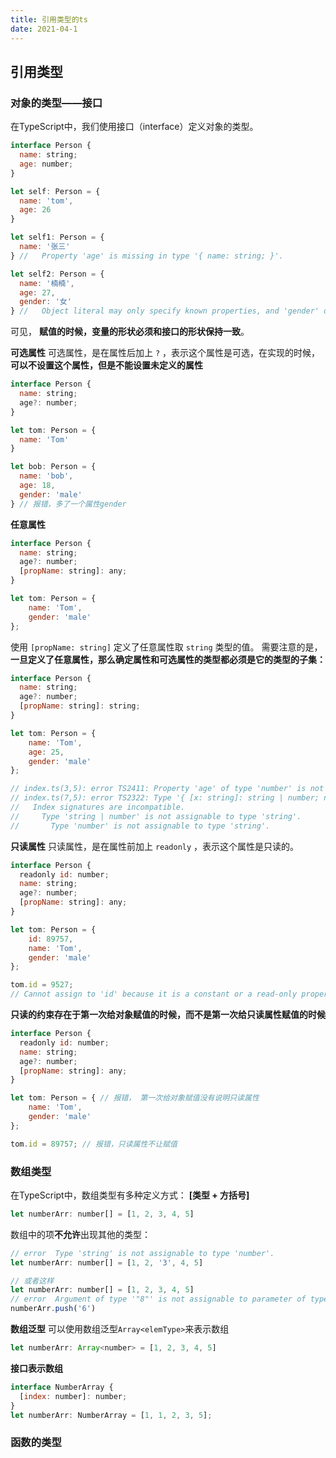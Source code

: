 ```yaml
---
title: 引用类型的ts
date: 2021-04-1
---
```


## 引用类型
  ### 对象的类型——接口
  在TypeScript中，我们使用接口（interface）定义对象的类型。
  ```js
  interface Person {
    name: string;
    age: number;
  }

  let self: Person = {
    name: 'tom',
    age: 26
  }

  let self1: Person = {
    name: '张三'
  } //   Property 'age' is missing in type '{ name: string; }'.

  let self2: Person = {
    name: '楠楠',
    age: 27,
    gender: '女'
  } //   Object literal may only specify known properties, and 'gender' does not exist in type 'Person'.
  ```
  可见， **赋值的时候，变量的形状必须和接口的形状保持一致**。

  **可选属性**
  可选属性，是在属性后加上 `?` ，表示这个属性是可选，在实现的时候，**可以不设置这个属性，但是不能设置未定义的属性**
  ```js
  interface Person {
    name: string;
    age?: number;
  }

  let tom: Person = {
    name: 'Tom'
  }

  let bob: Person = {
    name: 'bob',
    age: 18,
    gender: 'male'
  } // 报错，多了一个属性gender
  ```

  **任意属性**
  ```js
  interface Person {
    name: string;
    age?: number;
    [propName: string]: any;
  }

  let tom: Person = {
      name: 'Tom',
      gender: 'male'
  };
  ```
  使用 `[propName: string]` 定义了任意属性取 `string` 类型的值。
  需要注意的是，**一旦定义了任意属性，那么确定属性和可选属性的类型都必须是它的类型的子集：**
  ```js
  interface Person {
    name: string;
    age?: number;
    [propName: string]: string;
  }

  let tom: Person = {
      name: 'Tom',
      age: 25,
      gender: 'male'
  };

  // index.ts(3,5): error TS2411: Property 'age' of type 'number' is not assignable to string index type 'string'.
  // index.ts(7,5): error TS2322: Type '{ [x: string]: string | number; name: string; age: number; gender: string; }' is not assignable to type 'Person'.
  //   Index signatures are incompatible.
  //     Type 'string | number' is not assignable to type 'string'.
  //       Type 'number' is not assignable to type 'string'.
  ```

  **只读属性**
  只读属性，是在属性前加上 `readonly` ，表示这个属性是只读的。

  ```js
  interface Person {
    readonly id: number;
    name: string;
    age?: number;
    [propName: string]: any;
  }

  let tom: Person = {
      id: 89757,
      name: 'Tom',
      gender: 'male'
  };

  tom.id = 9527;
  // Cannot assign to 'id' because it is a constant or a read-only property.
  ```
  **只读的约束存在于第一次给对象赋值的时候，而不是第一次给只读属性赋值的时候**
  ```js
  interface Person {
    readonly id: number;
    name: string;
    age?: number;
    [propName: string]: any;
  }

  let tom: Person = { // 报错， 第一次给对象赋值没有说明只读属性
      name: 'Tom',
      gender: 'male'
  };

  tom.id = 89757; // 报错，只读属性不让赋值
  ```

  ### 数组类型
  在TypeScript中，数组类型有多种定义方式：
  **[类型 + 方括号]**
  ```js
  let numberArr: number[] = [1, 2, 3, 4, 5]
  ```
  数组中的项**不允许**出现其他的类型：
  ```js
  // error  Type 'string' is not assignable to type 'number'.
  let numberArr: number[] = [1, 2, '3', 4, 5]

  // 或者这样
  let numberArr: number[] = [1, 2, 3, 4, 5]
  // error  Argument of type '"8"' is not assignable to parameter of type 'number'.
  numberArr.push('6')
  ```
  **数组泛型**
  可以使用数组泛型`Array<elemType>`来表示数组
  ```js
  let numberArr: Array<number> = [1, 2, 3, 4, 5]
  ```
  **接口表示数组**
  ```js
  interface NumberArray {
    [index: number]: number;
  }
  let numberArr: NumberArray = [1, 1, 2, 3, 5];
  ```

  ### 函数的类型